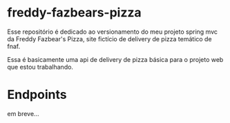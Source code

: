 # freddy-fazbears-pizza

Esse repositório é dedicado ao versionamento do meu projeto spring mvc da Freddy Fazbear's Pizza, site fictício de delivery de pizza temático de fnaf.

Essa é basicamente uma api de delivery de pizza básica para o projeto web que estou trabalhando.

# Endpoints

em breve...
